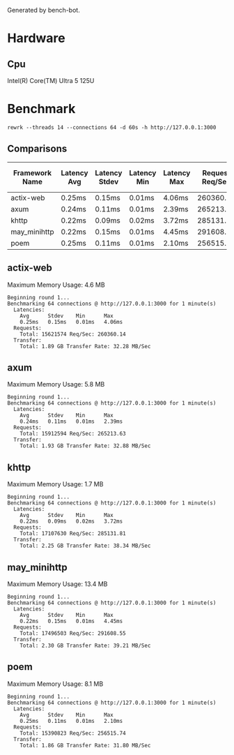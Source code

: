 Generated by bench-bot.

# Hardware

## Cpu

Intel(R) Core(TM) Ultra 5 125U

# Benchmark

`rewrk --threads 14 --connections 64 -d 60s -h http://127.0.0.1:3000`

## Comparisons

| Framework Name | Latency Avg | Latency Stdev | Latency Min | Latency Max | Request Req/Sec | Transfer Rate | Max. Memory Usage |
|---|---|---|---|---|---|---|---|
|actix-web|0.25ms|0.15ms|0.01ms|4.06ms|260360.14|32.28MB/Sec|4.6MB|
|axum|0.24ms|0.11ms|0.01ms|2.39ms|265213.63|32.88MB/Sec|5.8MB|
|khttp|0.22ms|0.09ms|0.02ms|3.72ms|285131.81|38.34MB/Sec|1.7MB|
|may_minihttp|0.22ms|0.15ms|0.01ms|4.45ms|291608.55|39.21MB/Sec|13.4MB|
|poem|0.25ms|0.11ms|0.01ms|2.10ms|256515.74|31.80MB/Sec|8.1MB|

## actix-web

Maximum Memory Usage: 4.6 MB

```
Beginning round 1...
Benchmarking 64 connections @ http://127.0.0.1:3000 for 1 minute(s)
  Latencies:
    Avg      Stdev    Min      Max      
    0.25ms   0.15ms   0.01ms   4.06ms   
  Requests:
    Total: 15621574 Req/Sec: 260360.14
  Transfer:
    Total: 1.89 GB Transfer Rate: 32.28 MB/Sec
```

## axum

Maximum Memory Usage: 5.8 MB

```
Beginning round 1...
Benchmarking 64 connections @ http://127.0.0.1:3000 for 1 minute(s)
  Latencies:
    Avg      Stdev    Min      Max      
    0.24ms   0.11ms   0.01ms   2.39ms   
  Requests:
    Total: 15912594 Req/Sec: 265213.63
  Transfer:
    Total: 1.93 GB Transfer Rate: 32.88 MB/Sec
```

## khttp

Maximum Memory Usage: 1.7 MB

```
Beginning round 1...
Benchmarking 64 connections @ http://127.0.0.1:3000 for 1 minute(s)
  Latencies:
    Avg      Stdev    Min      Max      
    0.22ms   0.09ms   0.02ms   3.72ms   
  Requests:
    Total: 17107630 Req/Sec: 285131.81
  Transfer:
    Total: 2.25 GB Transfer Rate: 38.34 MB/Sec
```

## may_minihttp

Maximum Memory Usage: 13.4 MB

```
Beginning round 1...
Benchmarking 64 connections @ http://127.0.0.1:3000 for 1 minute(s)
  Latencies:
    Avg      Stdev    Min      Max      
    0.22ms   0.15ms   0.01ms   4.45ms   
  Requests:
    Total: 17496503 Req/Sec: 291608.55
  Transfer:
    Total: 2.30 GB Transfer Rate: 39.21 MB/Sec
```

## poem

Maximum Memory Usage: 8.1 MB

```
Beginning round 1...
Benchmarking 64 connections @ http://127.0.0.1:3000 for 1 minute(s)
  Latencies:
    Avg      Stdev    Min      Max      
    0.25ms   0.11ms   0.01ms   2.10ms   
  Requests:
    Total: 15390823 Req/Sec: 256515.74
  Transfer:
    Total: 1.86 GB Transfer Rate: 31.80 MB/Sec
```

